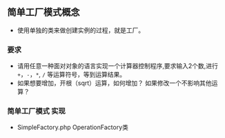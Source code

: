 ## 简单工厂模式概念
- 使用单独的类来做创建实例的过程，就是工厂。

### 要求
- 请用任意一种面对对象的语言实现一个计算器控制程序,要求输入2个数,进行`+`，`-`，`*`, `/` 等运算符号，等到运算结果。
- 如果想要增加，开根（sqrt）运算，如何增加？ 如果修改一个不影响其他运算？

### 简单工厂模式 实现
- SimpleFactory.php  OperationFactory类
